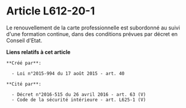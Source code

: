 # Article L612-20-1

Le renouvellement de la carte professionnelle est subordonné au suivi d'une formation continue, dans des conditions prévues
par décret en Conseil d'Etat.

**Liens relatifs à cet article**

	**Créé par**:

	  - Loi n°2015-994 du 17 août 2015 - art. 40

	**Cité par**:

	  - Décret n°2016-515 du 26 avril 2016 - art. 63 (V)
	  - Code de la sécurité intérieure - art. L625-1 (V)
